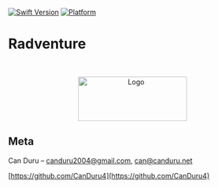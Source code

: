 [![Swift Version][swift-image]][swift-url]
[![Platform](https://img.shields.io/cocoapods/p/LFAlertController.svg?style=flat)](http://cocoapods.org/pods/LFAlertController)

# Radventure
<br />
<p align="center">
  <a href="https://canduru.net">
    <img src="https://user-images.githubusercontent.com/73294429/186248765-a5b646f6-77fe-4bea-9638-50bb746c01f2.png" alt="Logo" width="221" height="90">
  </a>
</p>

## Meta

Can Duru – canduru2004@gmail.com, can@canduru.net


[https://github.com/CanDuru4](https://github.com/CanDuru4)

[swift-image]:https://img.shields.io/badge/swift-5.0-orange.svg
[swift-url]: https://swift.org/
